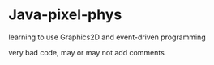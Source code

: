 # Java-pixel-phys
learning to use Graphics2D and event-driven programming

very bad code, may or may not add comments
